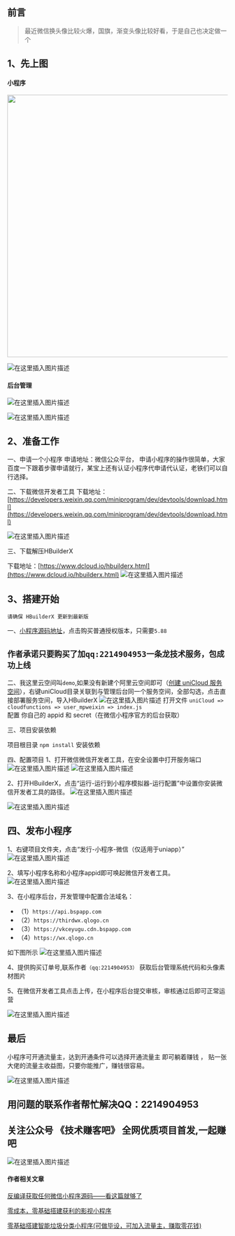 
##   前言

>最近微信换头像比较火爆，国旗，渐变头像比较好看，于是自己也决定做一个


##  1、先上图


####  小程序
<img src="https://img-blog.csdnimg.cn/61f4ba79594542dd8f523a481f3672ae.jpg"   width="600px" />

![在这里插入图片描述](https://img-blog.csdnimg.cn/5953c4b61d744b19a4b2e607cff72b53.jpg?x-oss-process=image/watermark,type_d3F5LXplbmhlaQ,shadow_50,text_Q1NETiBA44CK5oqA5pyv6LWa5a6i5ZCn44CL,size_9,color_FFFFFF,t_70,g_se,x_16#pic_center)



#### 后台管理
![在这里插入图片描述](https://img-blog.csdnimg.cn/a1c2826c06a444a09482b93e010c611f.png?x-oss-process=image/watermark,type_d3F5LXplbmhlaQ,shadow_50,text_Q1NETiBA44CK5oqA5pyv6LWa5a6i5ZCn44CL,size_20,color_FFFFFF,t_70,g_se,x_16#pic_center)

![在这里插入图片描述](https://img-blog.csdnimg.cn/c16ba6655dbc471ba6cb21b7d54eef1e.png?x-oss-process=image/watermark,type_d3F5LXplbmhlaQ,shadow_50,text_Q1NETiBA44CK5oqA5pyv6LWa5a6i5ZCn44CL,size_20,color_FFFFFF,t_70,g_se,x_16#pic_center)





## 2、准备工作

一、申请一个小程序
申请地址：微信公众平台，
申请小程序的操作很简单，大家百度一下跟着步骤申请就行，某宝上还有认证小程序代申请代认证，老铁们可以自行选择。

二、下载微信开发者工具
下载地址：[https://developers.weixin.qq.com/miniprogram/dev/devtools/download.html](https://developers.weixin.qq.com/miniprogram/dev/devtools/download.html)

![在这里插入图片描述](https://img-blog.csdnimg.cn/20210131164157184.png?x-oss-process=image/watermark,type_ZmFuZ3poZW5naGVpdGk,shadow_10,text_aHR0cHM6Ly9ibG9nLmNzZG4ubmV0L3FxXzMyMzQwODc3,size_16,color_FFFFFF,t_70#pic_center)

三、下载解压HBuilderX

下载地址：[https://www.dcloud.io/hbuilderx.html](https://www.dcloud.io/hbuilderx.html)
![在这里插入图片描述](https://img-blog.csdnimg.cn/20210131164122814.png?x-oss-process=image/watermark,type_ZmFuZ3poZW5naGVpdGk,shadow_10,text_aHR0cHM6Ly9ibG9nLmNzZG4ubmV0L3FxXzMyMzQwODc3,size_16,color_FFFFFF,t_70#pic_center)



## 3、搭建开始
`请确保 HBuilderX 更新到最新版`


一、[小程序源码地址](https://ext.dcloud.net.cn/plugin?id=6865)，点击购买普通授权版本，只需要`5.88`

## `作者承诺只要购买了加qq:2214904953一条龙技术服务，包成功上线`

二、我这里云空间叫`demo`,如果没有新建个阿里云空间即可（[创建 uniCloud 服务空间](https://uniapp.dcloud.io/uniCloud/quickstart?id=%e5%88%9b%e5%bb%ba%e5%92%8c%e7%bb%91%e5%ae%9a%e6%9c%8d%e5%8a%a1%e7%a9%ba%e9%97%b4)），右键uniCloud目录关联到与管理后台同一个服务空间，全部勾选，点击直接部署服务空间，导入HBuilderX 
![在这里插入图片描述](https://img-blog.csdnimg.cn/937a454e3b3d43d4b59ee2cdf6e29253.png?x-oss-process=image/watermark,type_ZHJvaWRzYW5zZmFsbGJhY2s,shadow_50,text_Q1NETiBA5LiA5Liq5a2X5bCx5piv5bmy,size_20,color_FFFFFF,t_70,g_se,x_16#pic_center)
打开文件 `uniCloud => cloudfunctions => user_mpweixin => index.js`  
配置 你自己的 appid 和 secret（在微信小程序官方的后台获取）

三、项目安装依赖

项目根目录 `npm install` 安装依赖


四、配置项目
1、打开微信微信开发者工具，在安全设置中打开服务端口
![在这里插入图片描述](https://img-blog.csdnimg.cn/2021013117151419.png?x-oss-process=image/watermark,type_ZmFuZ3poZW5naGVpdGk,shadow_10,text_aHR0cHM6Ly9ibG9nLmNzZG4ubmV0L3FxXzMyMzQwODc3,size_16,color_FFFFFF,t_70#pic_center)
![在这里插入图片描述](https://img-blog.csdnimg.cn/20210131171524170.png#pic_center)

2、打开HBuilderX，点击“运行-运行到小程序模拟器-运行配置”中设置你安装微信开发者工具的路径。
![在这里插入图片描述](https://img-blog.csdnimg.cn/20210131171947775.png?x-oss-process=image/watermark,type_ZmFuZ3poZW5naGVpdGk,shadow_10,text_aHR0cHM6Ly9ibG9nLmNzZG4ubmV0L3FxXzMyMzQwODc3,size_16,color_FFFFFF,t_70#pic_center)

![在这里插入图片描述](https://img-blog.csdnimg.cn/20210131171956811.png?x-oss-process=image/watermark,type_ZmFuZ3poZW5naGVpdGk,shadow_10,text_aHR0cHM6Ly9ibG9nLmNzZG4ubmV0L3FxXzMyMzQwODc3,size_16,color_FFFFFF,t_70#pic_center)
## 四、发布小程序
1、右键项目文件夹，点击“发行-小程序-微信（仅适用于uniapp）”
![在这里插入图片描述](https://img-blog.csdnimg.cn/20210131172532426.png?x-oss-process=image/watermark,type_ZmFuZ3poZW5naGVpdGk,shadow_10,text_aHR0cHM6Ly9ibG9nLmNzZG4ubmV0L3FxXzMyMzQwODc3,size_16,color_FFFFFF,t_70#pic_center)

2、填写小程序名称和小程序appid即可唤起微信开发者工具。
![在这里插入图片描述](https://img-blog.csdnimg.cn/20210131172604321.png?x-oss-process=image/watermark,type_ZmFuZ3poZW5naGVpdGk,shadow_10,text_aHR0cHM6Ly9ibG9nLmNzZG4ubmV0L3FxXzMyMzQwODc3,size_16,color_FFFFFF,t_70#pic_center)


3、在小程序后台，开发管理中配置合法域名：
- （1）`https://api.bspapp.com `
- （2）`https://thirdwx.qlogo.cn` 
- （3）`https://vkceyugu.cdn.bspapp.com` 
- （4）`https://wx.qlogo.cn`

 如下图所示 
![在这里插入图片描述](https://img-blog.csdnimg.cn/c204b5812896422ba832a69954b2c50c.png?x-oss-process=image/watermark,type_d3F5LXplbmhlaQ,shadow_50,text_Q1NETiBA44CK5oqA5pyv6LWa5a6i5ZCn44CL,size_13,color_FFFFFF,t_70,g_se,x_16#pic_center)

4、提供购买订单号,联系作者`（qq:2214904953）` 获取后台管理系统代码和头像素材图片

5、在微信开发者工具点击上传，在小程序后台提交审核，审核通过后即可正常运营


![在这里插入图片描述](https://img-blog.csdnimg.cn/4d2e28513f9c48dfbef64d78cf42c789.png?x-oss-process=image/watermark,type_d3F5LXplbmhlaQ,shadow_50,text_Q1NETiBA44CK5oqA5pyv6LWa5a6i5ZCn44CL,size_20,color_FFFFFF,t_70,g_se,x_16#pic_center)





 
 ## 最后
 小程序可开通流量主，达到开通条件可以选择开通流量主 即可躺着赚钱 ，
 贴一张大佬的流量主收益图，只要你能推广，赚钱很容易。

![在这里插入图片描述](https://img-blog.csdnimg.cn/c2e1226d357a40f0bfc5e3f4fc486bd3.jpg?x-oss-process=image/watermark,type_d3F5LXplbmhlaQ,shadow_50,text_Q1NETiBA44CK5oqA5pyv6LWa5a6i5ZCn44CL,size_20,color_FFFFFF,t_70,g_se,x_16#pic_center)


##  用问题的联系作者帮忙解决QQ：2214904953

## 关注公众号  《技术赚客吧》  全网优质项目首发,一起赚吧

![在这里插入图片描述](https://img-blog.csdnimg.cn/84466a21b6064011983415013b10d52a.jpg#pic_center)


#### 作者相关文章

[反编译获取任何微信小程序源码——看这篇就够了](https://blog.csdn.net/qq_32340877/article/details/110993362) 

[零成本，零基础搭建获利的影视小程序](https://nxmin.blog.csdn.net/article/details/120310802)

[零基础搭建智能垃圾分类小程序(可做毕设，可加入流量主，赚取零花钱)](https://nxmin.blog.csdn.net/article/details/121436270)


